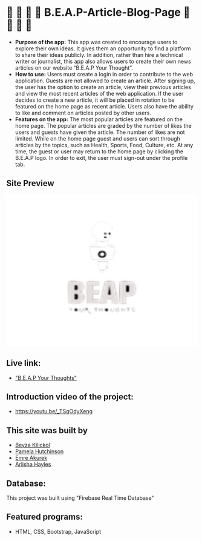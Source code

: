 # :memo: :newspaper: :memo: :newspaper: B.E.A.P-Article-Blog-Page :memo: :newspaper: :memo: :newspaper:
* **Purpose of the app:** 
   This app was created to encourage users to explore their own ideas. It gives them an opportunity to find a platform to share their ideas publicly. In addition, rather than hire a technical writer or journalist, this app also allows users to create their own news articles on our website “B.E.A.P Your Thought”. 
* **How to use:**
   Users must create a login in order to contribute to the web application. Guests are not allowed to create an article. After signing up, the user has the option to create an article, view their previous articles and view the most recent articles of the web application. If the user decides to create a new article, it will be placed in rotation to be featured on the home page as recent article. Users also have the ability to like and comment on articles posted by other users.
* **Features on the app:**
    The most popular articles are featured on the home page. The popular articles are graded by the number of likes the users and guests have given the article. The number of likes are not limited. While on the home page guest and users can sort through articles by the topics, such as Health, Sports, Food, Culture, etc. At any time, the guest or user may return to the home page by clicking the B.E.A.P logo. In order to exit, the user must sign-out under the profile tab. 

## Site Preview

<img src="BEAPlogo.png" height="400px" width="600px">
   
## Live link: 
- ["B.E.A.P Your Thoughts"](http://beap.surge.sh/)

## Introduction video of the project: 
- https://youtu.be/_TSqOdyXeng

## This site was built by
- [Beyza Kilickol](https://github.com/beyzakilickol) 
- [Pamela Hutchinson](https://github.com/pamelahutchinson) 
- [Emre Akurek](https://github.com/emreyeprem) 
- [Arlisha Hayles](https://github.com/Arlisha2019)

## Database: 
This project was built using "Firebase Real Time Database"

## Featured programs: 
- HTML, CSS, Bootstrap, JavaScript

    
